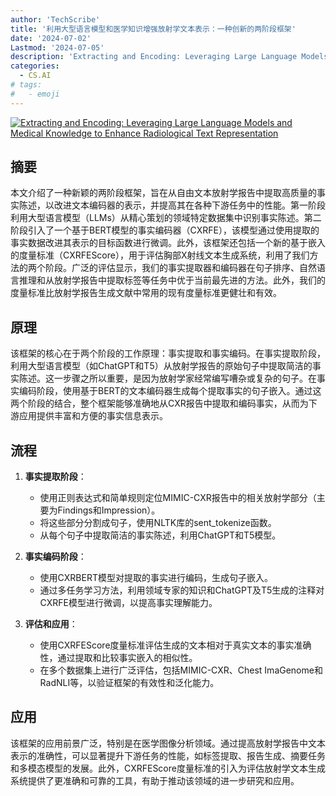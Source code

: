```yaml
---
author: 'TechScribe'
title: '利用大型语言模型和医学知识增强放射学文本表示：一种创新的两阶段框架'
date: '2024-07-02'
Lastmod: '2024-07-05'
description: 'Extracting and Encoding: Leveraging Large Language Models and Medical Knowledge to Enhance Radiological Text Representation'
categories:
  - CS.AI
# tags:
#   - emoji
---
```


[![Extracting and Encoding: Leveraging Large Language Models and Medical Knowledge to Enhance Radiological Text Representation](https://arxiv-research-1301205113.cos.ap-guangzhou.myqcloud.com/images/2407.01948v1.pdf_0.jpg)](https://arxiv.org/abs/2407.01948v1)

## 摘要

本文介绍了一种新颖的两阶段框架，旨在从自由文本放射学报告中提取高质量的事实陈述，以改进文本编码器的表示，并提高其在各种下游任务中的性能。第一阶段利用大型语言模型（LLMs）从精心策划的领域特定数据集中识别事实陈述。第二阶段引入了一个基于BERT模型的事实编码器（CXRFE），该模型通过使用提取的事实数据改进其表示的目标函数进行微调。此外，该框架还包括一个新的基于嵌入的度量标准（CXRFEScore），用于评估胸部X射线文本生成系统，利用了我们方法的两个阶段。广泛的评估显示，我们的事实提取器和编码器在句子排序、自然语言推理和从放射学报告中提取标签等任务中优于当前最先进的方法。此外，我们的度量标准比放射学报告生成文献中常用的现有度量标准更健壮和有效。<!--more-->

## 原理

该框架的核心在于两个阶段的工作原理：事实提取和事实编码。在事实提取阶段，利用大型语言模型（如ChatGPT和T5）从放射学报告的原始句子中提取简洁的事实陈述。这一步骤之所以重要，是因为放射学家经常编写嘈杂或复杂的句子。在事实编码阶段，使用基于BERT的文本编码器生成每个提取事实的句子嵌入。通过这两个阶段的结合，整个框架能够准确地从CXR报告中提取和编码事实，从而为下游应用提供丰富和方便的事实信息表示。

## 流程

1. **事实提取阶段**：
   - 使用正则表达式和简单规则定位MIMIC-CXR报告中的相关放射学部分（主要为Findings和Impression）。
   - 将这些部分分割成句子，使用NLTK库的sent_tokenize函数。
   - 从每个句子中提取简洁的事实陈述，利用ChatGPT和T5模型。

2. **事实编码阶段**：
   - 使用CXRBERT模型对提取的事实进行编码，生成句子嵌入。
   - 通过多任务学习方法，利用领域专家的知识和ChatGPT及T5生成的注释对CXRFE模型进行微调，以提高事实理解能力。

3. **评估和应用**：
   - 使用CXRFEScore度量标准评估生成的文本相对于真实文本的事实准确性，通过提取和比较事实嵌入的相似性。
   - 在多个数据集上进行广泛评估，包括MIMIC-CXR、Chest ImaGenome和RadNLI等，以验证框架的有效性和泛化能力。

## 应用

该框架的应用前景广泛，特别是在医学图像分析领域。通过提高放射学报告中文本表示的准确性，可以显著提升下游任务的性能，如标签提取、报告生成、摘要任务和多模态模型的发展。此外，CXRFEScore度量标准的引入为评估放射学文本生成系统提供了更准确和可靠的工具，有助于推动该领域的进一步研究和应用。